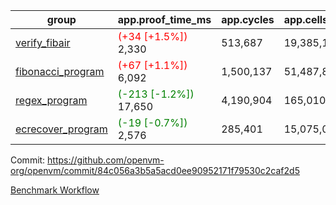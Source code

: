 | group | app.proof_time_ms | app.cycles | app.cells_used | leaf.proof_time_ms | leaf.cycles | leaf.cells_used |
| -- | -- | -- | -- | -- | -- | -- |
| [verify_fibair](https://github.com/openvm-org/openvm/blob/benchmark-results/benchmarks-pr/1253/verify_fibair-84c056a3b5a5acd0ee90952171f79530c2caf2d5.md) |<span style='color: red'>(+34 [+1.5%])</span> 2,330 |  513,687 |  19,385,153 |- | - | - |
| [fibonacci_program](https://github.com/openvm-org/openvm/blob/benchmark-results/benchmarks-pr/1253/fibonacci-84c056a3b5a5acd0ee90952171f79530c2caf2d5.md) |<span style='color: red'>(+67 [+1.1%])</span> 6,092 |  1,500,137 |  51,487,838 |- | - | - |
| [regex_program](https://github.com/openvm-org/openvm/blob/benchmark-results/benchmarks-pr/1253/regex-84c056a3b5a5acd0ee90952171f79530c2caf2d5.md) |<span style='color: green'>(-213 [-1.2%])</span> 17,650 |  4,190,904 |  165,010,909 |- | - | - |
| [ecrecover_program](https://github.com/openvm-org/openvm/blob/benchmark-results/benchmarks-pr/1253/ecrecover-84c056a3b5a5acd0ee90952171f79530c2caf2d5.md) |<span style='color: green'>(-19 [-0.7%])</span> 2,576 |  285,401 |  15,075,033 |- | - | - |


Commit: https://github.com/openvm-org/openvm/commit/84c056a3b5a5acd0ee90952171f79530c2caf2d5

[Benchmark Workflow](https://github.com/openvm-org/openvm/actions/runs/12918410048)
